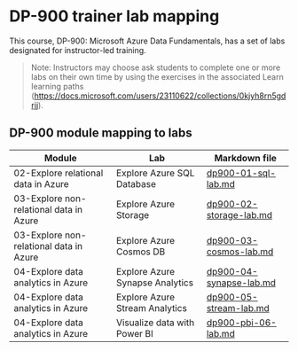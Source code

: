 # DP-900 trainer lab mapping

This course, DP-900: Microsoft Azure Data Fundamentals, has a set of labs designated for instructor-led training. 

> Note: Instructors may choose ask students to complete one or more labs on their own time by using the exercises in the associated Learn learning paths (https://docs.microsoft.com/users/23110622/collections/0kjyh8rn5gdrjj). 

## DP-900 module mapping to labs

| Module | Lab | Markdown file |
| --- | --- | --- |
| 02-Explore relational data in Azure | Explore Azure SQL Database | [dp900-01-sql-lab.md](https://github.com/MicrosoftLearning/DP-900T00A-Azure-Data-Fundamentals/blob/master/Instructions/Labs/dp900-01-sql-lab.md) |
| 03-Explore non-relational data in Azure | Explore Azure Storage | [dp900-02-storage-lab.md](https://github.com/MicrosoftLearning/DP-900T00A-Azure-Data-Fundamentals/blob/master/Instructions/Labs/dp900-02-storage-lab.md) |
| 03-Explore non-relational data in Azure| Explore Azure Cosmos DB  | [dp900-03-cosmos-lab.md](https://github.com/MicrosoftLearning/DP-900T00A-Azure-Data-Fundamentals/blob/master/Instructions/Labs/dp900-03-cosmos-lab.md) |
| 04-Explore data analytics in Azure | Explore Azure Synapse Analytics | [dp900-04-synapse-lab.md](https://github.com/MicrosoftLearning/DP-900T00A-Azure-Data-Fundamentals/blob/master/Instructions/Labs/dp900-04-synapse-lab.md) |
| 04-Explore data analytics in Azure | Explore Azure Stream Analytics | [dp900-05-stream-lab.md](https://github.com/MicrosoftLearning/DP-900T00A-Azure-Data-Fundamentals/blob/master/Instructions/Labs/dp900-05-stream-lab.md) |
| 04-Explore data analytics in Azure | Visualize data with Power BI | [dp900-pbi-06-lab.md](https://github.com/MicrosoftLearning/DP-900T00A-Azure-Data-Fundamentals/blob/master/Instructions/Labs/dp900-pbi-06-lab.md) |
